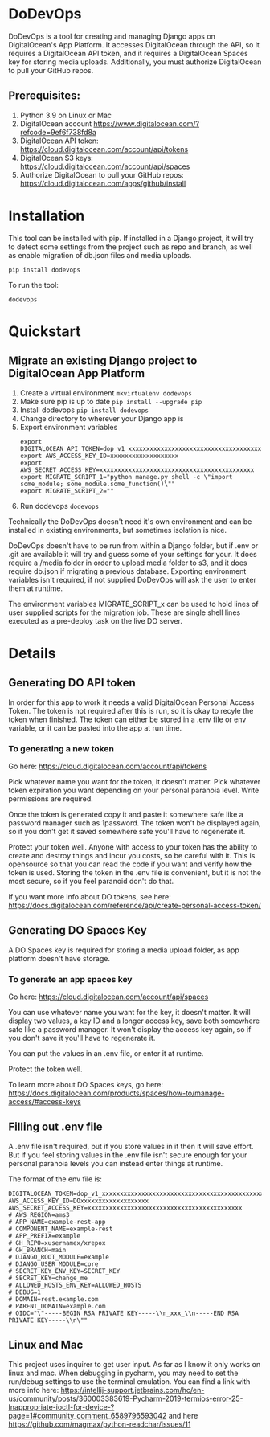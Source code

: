 # **DoDevOps**

DoDevOps is a tool for creating and managing Django apps on DigitalOcean's App Platform. 
It accesses DigitalOcean through the API, so it requires a DigitalOcean API token,
and it requires a DigitalOcean Spaces key for storing media uploads.
Additionally, you must authorize DigitalOcean to pull your GitHub repos.

## Prerequisites:

1) Python 3.9 on Linux or Mac
2) DigitalOcean account https://www.digitalocean.com/?refcode=9ef6f738fd8a
3) DigitalOcean API token: https://cloud.digitalocean.com/account/api/tokens
4) DigitalOcean S3 keys: https://cloud.digitalocean.com/account/api/spaces
5) Authorize DigitalOcean to pull your GitHub repos: https://cloud.digitalocean.com/apps/github/install

# Installation

This tool can be installed with pip. 
If installed in a Django project, it will try to detect some settings from the project such as repo and branch,
as well as enable migration of db.json files and media uploads.

```shell
pip install dodevops
```

To run the tool:

```shell
dodevops
```

# Quickstart

## Migrate an existing Django project to DigitalOcean App Platform

1) Create a virtual environment 
   ```mkvirtualenv dodevops```
2) Make sure pip is up to date
   ```pip install --upgrade pip```
3) Install dodevops
   ```pip install dodevops```
4) Change directory to wherever your Django app is
5) Export environment variables
    ```
    export DIGITALOCEAN_API_TOKEN=dop_v1_xxxxxxxxxxxxxxxxxxxxxxxxxxxxxxxxxxxxxxxxxxxxxxxxxxxxxxxxxxxxxxx
    export AWS_ACCESS_KEY_ID=xxxxxxxxxxxxxxxxxxx
    export AWS_SECRET_ACCESS_KEY=xxxxxxxxxxxxxxxxxxxxxxxxxxxxxxxxxxxxxxxxxxx
    export MIGRATE_SCRIPT_1="python manage.py shell -c \"import some_module; some_module.some_function()\""
    export MIGRATE_SCRIPT_2=""
    ```
6) Run dodevops
    ```dodevops```

Technically the DoDevOps doesn't need it's own environment and can be installed in existing environments,
but sometimes isolation is nice.

DoDevOps doesn't have to be run from within a Django folder,
but if .env or .git are available it will try and guess some of your settings for your. 
It does require a /media folder in order to upload media folder to s3,
and it does require db.json if migrating a previous database.
Exporting environment variables isn't required, if not supplied DoDevOps will ask the user to enter them at runtime. 

The environment variables MIGRATE_SCRIPT_x can be used to hold lines of user supplied scripts for the migration job. 
These are single shell lines executed as a pre-deploy task on the live DO server.

# Details

## Generating DO API token

In order for this app to work it needs a valid DigitalOcean Personal Access Token. 
The token is not required after this is run, so it is okay to recyle the token when finished. 
The token can either be stored in a .env file or env variable, or it can be pasted into the app at run time. 

### To generating a new token

Go here: https://cloud.digitalocean.com/account/api/tokens

Pick whatever name you want for the token, it doesn't matter. 
Pick whatever token expiration you want depending on your personal paranoia level. 
Write permissions are required. 

Once the token is generated copy it and paste it somewhere safe like a password manager such as 1password. 
The token won't be displayed again, so if you don't get it saved somewhere safe you'll have to regenerate it.

Protect your token well. 
Anyone with access to your token has the ability to create and destroy things and incur you costs, so be careful with it. 
This is opensource so that you can read the code if you want and verify how the token is used. 
Storing the token in the .env file is convenient, but it is not the most secure, so if you feel paranoid don't do that. 

If you want more info about DO tokens, see here: https://docs.digitalocean.com/reference/api/create-personal-access-token/

## Generating DO Spaces Key

A DO Spaces key is required for storing a media upload folder, as app platform doesn't have storage. 

### To generate an app spaces key 

Go here: https://cloud.digitalocean.com/account/api/spaces 

You can use whatever name you want for the key, it doesn't matter. 
It will display two values, a key ID and a longer access key, save both somewhere safe like a password manager. 
It won't display the access key again, so if you don't save it you'll have to regenerate it. 

You can put the values in an .env file, or enter it at runtime.

Protect the token well.

To learn more about DO Spaces keys, go here: https://docs.digitalocean.com/products/spaces/how-to/manage-access/#access-keys

## Filling out .env file

A .env file isn't required, but if you store values in it then it will save effort.
But if you feel storing values in the .env file isn't secure enough for your personal paranoia levels you can instead enter things at runtime.

The format of the env file is:

```
DIGITALOCEAN_TOKEN=dop_v1_xxxxxxxxxxxxxxxxxxxxxxxxxxxxxxxxxxxxxxxxxxxxxxxxxxxxxxxxxxxxxxx
AWS_ACCESS_KEY_ID=DOxxxxxxxxxxxxxxxxxxx
AWS_SECRET_ACCESS_KEY=xxxxxxxxxxxxxxxxxxxxxxxxxxxxxxxxxxxxxxxxxxx
# AWS_REGION=ams3
# APP_NAME=example-rest-app
# COMPONENT_NAME=example-rest
# APP_PREFIX=example
# GH_REPO=xusernamex/xrepox
# GH_BRANCH=main
# DJANGO_ROOT_MODULE=example
# DJANGO_USER_MODULE=core
# SECRET_KEY_ENV_KEY=SECRET_KEY
# SECRET_KEY=change_me
# ALLOWED_HOSTS_ENV_KEY=ALLOWED_HOSTS
# DEBUG=1
# DOMAIN=rest.example.com
# PARENT_DOMAIN=example.com
# OIDC="\"-----BEGIN RSA PRIVATE KEY-----\\n_xxx_\\n-----END RSA PRIVATE KEY-----\\n\""
```

## Linux and Mac

This project uses inquirer to get user input. As far as I know it only works on linux and mac. 
When debugging in pycharm, you may need to set the run/debug settings to use the terminal emulation.
You can find a link with more info here: https://intellij-support.jetbrains.com/hc/en-us/community/posts/360003383619-Pycharm-2019-termios-error-25-Inappropriate-ioctl-for-device-?page=1#community_comment_6589796593042 and here https://github.com/magmax/python-readchar/issues/11
